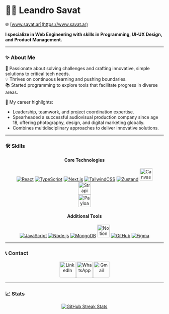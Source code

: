 # 👨‍💻 Leandro Savat  
🌐 [www.savat.ar](https://www.savat.ar)  

**I specialize in Web Engineering with skills in Programming, UI-UX Design, and Product Management.**

---

### ✨ About Me  

🚀 Passionate about solving challenges and crafting innovative, simple solutions to critical tech needs.  
💡 Thrives on continuous learning and pushing boundaries.  
📚 Started programming to explore tools that facilitate progress in diverse areas.  

🔑 My career highlights:  
- Leadership, teamwork, and project coordination expertise.  
- Spearheaded a successful audiovisual production company since age 18, offering photography, design, and digital marketing globally.  
- Combines multidisciplinary approaches to deliver innovative solutions.  

---

### 🛠️ Skills  

<div align="center">

#### **Core Technologies**  
<a href="https://reactjs.org/" target="_blank"><img src="https://img.icons8.com/color/48/000000/react-native.png" alt="React"/></a>
<a href="https://www.typescriptlang.org/" target="_blank"><img src="https://img.icons8.com/color/48/000000/typescript.png" alt="TypeScript"/></a>
<a href="https://nextjs.org/" target="_blank"><img src="https://img.icons8.com/fluency/48/000000/nextjs.png" alt="Next.js"/></a>
<a href="https://tailwindcss.com/" target="_blank"><img src="https://img.icons8.com/color/48/000000/tailwindcss.png" alt="TailwindCSS"/></a>
<a href="https://zustand-demo.pmnd.rs/" target="_blank"><img src="https://repository-images.githubusercontent.com/180328715/fca49300-e7f1-11ea-9f51-cfd949b31560" alt="Zustand"/></a>
<a href="https://canvas.com/" target="_blank"><img src="https://freelogopng.com/images/all_img/1656734305canva-app-icon.png" alt="CanvasJS" width="40"/></a>  
<a href="https://strapi.io/" target="_blank"><img src="https://assets.super.so/e7c0f16c-8bd3-4c76-8075-4c86f986e1b2/uploads/favicon/9c68ae10-0a8a-4e3f-9084-3625b19df9cb.png" alt="Strapi" width="40"/></a>  
<a href="https://payloadcms.com/" target="_blank"><img src="https://cdn.prod.website-files.com/5f15081919fdf673994ab5fd/6609e72483b3cbc5f7631d49_Payload-Logo.svg" alt="Payload CMS" width="40"/></a>

#### **Additional Tools**  
<a href="https://www.javascript.com/" target="_blank"><img src="https://img.icons8.com/color/48/000000/javascript.png" alt="JavaScript"/></a>
<a href="https://nodejs.org/" target="_blank"><img src="https://img.icons8.com/color/48/000000/nodejs.png" alt="Node.js"/></a>
<a href="https://www.mongodb.com/" target="_blank"><img src="https://img.icons8.com/color/48/000000/mongodb.png" alt="MongoDB"/></a>
<a href="https://www.notion.so/" target="_blank"><img src="https://cdn.iconscout.com/icon/free/png-256/notion-2296040-1911999.png" alt="Notion" width="40"/></a>
<a href="https://github.com/" target="_blank"><img src="https://img.icons8.com/color/48/000000/github.png" alt="GitHub"/></a>
<a href="https://www.figma.com/" target="_blank"><img src="https://img.icons8.com/color/48/000000/figma.png" alt="Figma"/></a>  

</div>

---

### 📞 Contact  

<div align="center">
    <a href="https://www.linkedin.com/in/leandrosavat/" target="_blank">
        <img src="https://cdn.icon-icons.com/icons2/2530/PNG/512/linkedin_button_icon_151847.png" alt="LinkedIn" width="50"/>
    </a>
    <a href="https://wa.me/1234567890" target="_blank">
        <img src="https://cdn.icon-icons.com/icons2/2530/PNG/512/whatsapp_button_icon_151832.png" alt="WhatsApp" width="50"/>
    </a>
    <a href="mailto:leandrosavat@gmail.com" target="_blank">
        <img src="https://cdn.icon-icons.com/icons2/2530/PNG/512/gmail_button_icon_151848.png" alt="Gmail" width="50"/>
    </a>
</div>

---

### 📈 Stats  

<div align="center">
    <a href="https://git.io/streak-stats">
        <img src="https://github-readme-streak-stats.herokuapp.com?user=leandroonline&theme=radical&card_width=600" alt="GitHub Streak Stats" />
    </a>
</div>
